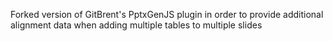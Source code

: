 Forked version of GitBrent's PptxGenJS plugin in order to provide additional alignment data when adding multiple tables to multiple slides